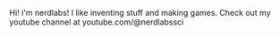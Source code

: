 Hi! i'm nerdlabs! I like inventing stuff and making games. Check out my youtube channel at youtube.com/@nerdlabssci

<!---
NerdlabsSci/NerdlabsSci is a ✨ special ✨ repository because its `README.md` (this file) appears on your GitHub profile.
You can click the Preview link to take a look at your changes.
--->
